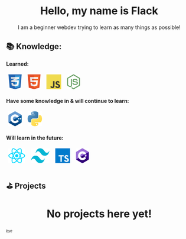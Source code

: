 <h1 align="center">Hello, my name is Flack</h1>
<p align="center">I am a beginner webdev trying to learn as many things as possible!</p>

## 📚 Knowledge:
**Learned:**
<p>
  <img src="https://raw.githubusercontent.com/FlackCode/Flack/main/icons/css.png" height="40" style="vertical-align:down; margin:6px" alt="CSS" title="CSS">
  <img src="https://raw.githubusercontent.com/FlackCode/Flack/main/icons/html.png" height="40" style="vertical-align:down; margin:6px" alt="HTML" title="HTML">
  <img src="https://raw.githubusercontent.com/FlackCode/Flack/main/icons/javascript.png" height="40" style="vertical-align:down; margin:6px" alt="JavaScript" title="JavaScript">
  <img src="https://raw.githubusercontent.com/FlackCode/Flack/main/icons/node.png" height="40" style="vertical-align:down; margin:6px" alt="NODE" title="NODE">

</p>

**Have some knowledge in & will continue to learn:**
<p>
  <img src="https://raw.githubusercontent.com/FlackCode/Flack/main/icons/cpp.png" height="40" style="vertical-align:down; margin:6px" alt="C++" title="C++">
  <img src="https://raw.githubusercontent.com/FlackCode/Flack/main/icons/python.png" height="40" style="vertical-align:down; margin:6px" alt="PYTHON" title="PYTHON">

</p>

**Will learn in the future:**
<p>
  <img src="https://raw.githubusercontent.com/FlackCode/Flack/main/icons/react.png" height="40" style="vertical-align:down; margin:6px" alt="REACT" title="REACT">
  <img src="https://raw.githubusercontent.com/FlackCode/Flack/main/icons/tailwind.png" width="50" height="40" style="vertical-align:down; margin:6px" alt="TAILWIND" title="TAILWIND">
  <img src="https://raw.githubusercontent.com/FlackCode/Flack/main/icons/typescript.png" height="40" style="vertical-align:down; margin:6px" alt="TYPESCRIPT" title="TYPESCRIPT">
  <img src="https://raw.githubusercontent.com/FlackCode/Flack/main/icons/csharp.png" height="40" style="vertical-align:down; margin:6px" alt="CSHARP" title="CSHARP">
</p>

## ⛳️ Projects
<h1 align="center">No projects here yet!</h1>

<sup ><sub>*bye*</sub></sup>
